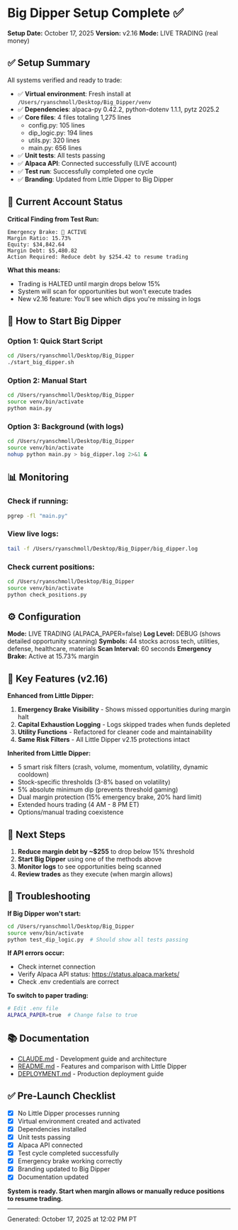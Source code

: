 # Big Dipper Setup Complete ✅

**Setup Date:** October 17, 2025
**Version:** v2.16
**Mode:** LIVE TRADING (real money)

## ✅ Setup Summary

All systems verified and ready to trade:

- ✅ **Virtual environment**: Fresh install at `/Users/ryanschmoll/Desktop/Big_Dipper/venv`
- ✅ **Dependencies**: alpaca-py 0.42.2, python-dotenv 1.1.1, pytz 2025.2
- ✅ **Core files**: 4 files totaling 1,275 lines
  - config.py: 105 lines
  - dip_logic.py: 194 lines
  - utils.py: 320 lines
  - main.py: 656 lines
- ✅ **Unit tests**: All tests passing
- ✅ **Alpaca API**: Connected successfully (LIVE account)
- ✅ **Test run**: Successfully completed one cycle
- ✅ **Branding**: Updated from Little Dipper to Big Dipper

## 🚨 Current Account Status

**Critical Finding from Test Run:**

```
Emergency Brake: 🛑 ACTIVE
Margin Ratio: 15.73%
Equity: $34,842.64
Margin Debt: $5,480.82
Action Required: Reduce debt by $254.42 to resume trading
```

**What this means:**
- Trading is HALTED until margin drops below 15%
- System will scan for opportunities but won't execute trades
- New v2.16 feature: You'll see which dips you're missing in logs

## 🚀 How to Start Big Dipper

### Option 1: Quick Start Script
```bash
cd /Users/ryanschmoll/Desktop/Big_Dipper
./start_big_dipper.sh
```

### Option 2: Manual Start
```bash
cd /Users/ryanschmoll/Desktop/Big_Dipper
source venv/bin/activate
python main.py
```

### Option 3: Background (with logs)
```bash
cd /Users/ryanschmoll/Desktop/Big_Dipper
source venv/bin/activate
nohup python main.py > big_dipper.log 2>&1 &
```

## 📊 Monitoring

### Check if running:
```bash
pgrep -fl "main.py"
```

### View live logs:
```bash
tail -f /Users/ryanschmoll/Desktop/Big_Dipper/big_dipper.log
```

### Check current positions:
```bash
cd /Users/ryanschmoll/Desktop/Big_Dipper
source venv/bin/activate
python check_positions.py
```

## ⚙️ Configuration

**Mode:** LIVE TRADING (ALPACA_PAPER=false)
**Log Level:** DEBUG (shows detailed opportunity scanning)
**Symbols:** 44 stocks across tech, utilities, defense, healthcare, materials
**Scan Interval:** 60 seconds
**Emergency Brake:** Active at 15.73% margin

## 🔄 Key Features (v2.16)

**Enhanced from Little Dipper:**
1. **Emergency Brake Visibility** - Shows missed opportunities during margin halt
2. **Capital Exhaustion Logging** - Logs skipped trades when funds depleted
3. **Utility Functions** - Refactored for cleaner code and maintainability
4. **Same Risk Filters** - All Little Dipper v2.15 protections intact

**Inherited from Little Dipper:**
- 5 smart risk filters (crash, volume, momentum, volatility, dynamic cooldown)
- Stock-specific thresholds (3-8% based on volatility)
- 5% absolute minimum dip (prevents threshold gaming)
- Dual margin protection (15% emergency brake, 20% hard limit)
- Extended hours trading (4 AM - 8 PM ET)
- Options/manual trading coexistence

## 📝 Next Steps

1. **Reduce margin debt by ~$255** to drop below 15% threshold
2. **Start Big Dipper** using one of the methods above
3. **Monitor logs** to see opportunities being scanned
4. **Review trades** as they execute (when margin allows)

## 🛟 Troubleshooting

**If Big Dipper won't start:**
```bash
cd /Users/ryanschmoll/Desktop/Big_Dipper
source venv/bin/activate
python test_dip_logic.py  # Should show all tests passing
```

**If API errors occur:**
- Check internet connection
- Verify Alpaca API status: https://status.alpaca.markets/
- Check .env credentials are correct

**To switch to paper trading:**
```bash
# Edit .env file
ALPACA_PAPER=true  # Change false to true
```

## 📚 Documentation

- [CLAUDE.md](CLAUDE.md) - Development guide and architecture
- [README.md](README.md) - Features and comparison with Little Dipper
- [DEPLOYMENT.md](DEPLOYMENT.md) - Production deployment guide

## ✅ Pre-Launch Checklist

- [x] No Little Dipper processes running
- [x] Virtual environment created and activated
- [x] Dependencies installed
- [x] Unit tests passing
- [x] Alpaca API connected
- [x] Test cycle completed successfully
- [x] Emergency brake working correctly
- [x] Branding updated to Big Dipper
- [x] Documentation updated

**System is ready. Start when margin allows or manually reduce positions to resume trading.**

---

Generated: October 17, 2025 at 12:02 PM PT
